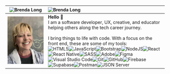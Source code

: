 |    ![Brenda Long](https://img.shields.io/badge/-Brenda%20Long-purple?style=for-the-badge)   | ![Brenda Long](https://img.shields.io/badge/-%20%3C%28%C2%B0.%C2%B0%29%3E%20...%20%40%28%20o%20.%20o%20%29%40%20-limegreen?style=for-the-badge) |
| ----------- | :----------- |
| ![Brenda Long](bjlong-github.jpg)      | <strong>Hello 👋 </strong> <br/> I am a software developer, UX, creative, and educator helping others along the tech career journey. <br/><br/>I bring things to life with code. With a focus on the front end, these are some of my tools: <br/>![HTML5](https://img.shields.io/badge/html5-%23E34F26.svg?style=for-the-badge&logo=html5&logoColor=white)![JavaScript](https://img.shields.io/badge/javascript-%23323330.svg?style=for-the-badge&logo=javascript&logoColor=%23F7DF1E)![Bootstrap](https://img.shields.io/badge/bootstrap-%23563D7C.svg?style=for-the-badge&logo=bootstrap&logoColor=white)![NodeJS](https://img.shields.io/badge/node.js-6DA55F?style=for-the-badge&logo=node.js&logoColor=white)![React](https://img.shields.io/badge/react-%2320232a.svg?style=for-the-badge&logo=react&logoColor=%2361DAFB)![React Native](https://img.shields.io/badge/react_native-%2320232a.svg?style=for-the-badge&logo=react&logoColor=%2361DAFB)![SASS](https://img.shields.io/badge/SASS-hotpink.svg?style=for-the-badge&logo=SASS&logoColor=white)![Adobe](https://img.shields.io/badge/adobe-%23FF0000.svg?style=for-the-badge&logo=adobe&logoColor=black)![Figma](https://img.shields.io/badge/figma-%23C7B9FF.svg?style=for-the-badge&logo=figma&logoColor=white)![Visual Studio Code](https://img.shields.io/badge/Visual%20Studio%20Code-0078d7.svg?style=for-the-badge&logo=visual-studio-code&logoColor=white)![Git](https://img.shields.io/badge/git-%23F05033.svg?style=for-the-badge&logo=git&logoColor=white)![GitHub](https://img.shields.io/badge/github-%23121011.svg?style=for-the-badge&logo=github&logoColor=white)![Firebase](https://img.shields.io/badge/firebase-%23039BE5.svg?style=for-the-badge&logo=firebase)![Supabase](https://img.shields.io/badge/Supabase-3ECF8E?style=for-the-badge&logo=supabase&logoColor=white)![Postman](https://img.shields.io/badge/Postman-FF6C37?style=for-the-badge&logo=postman&logoColor=white)![JSON Server](https://img.shields.io/badge/-JSON--Server-lightgrey?style=for-the-badge)|

<!--
**brendalong/brendalong** is a ✨ _special_ ✨ repository because its `README.md` (this file) appears on your GitHub profile.

Here are some ideas to get you started:

- 🔭 I’m currently working on ...
- 🌱 I’m currently learning ...
- 👯 I’m looking to collaborate on ...
- 🤔 I’m looking for help with ...
- 💬 Ask me about ...
- 📫 How to reach me: ...
- 😄 Pronouns: ...
- ⚡ Fun fact: ...
-->
